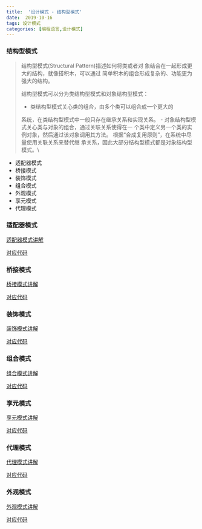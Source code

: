 ```yaml
---
title:  '设计模式 - 结构型模式'
date:  2019-10-16
tags: 设计模式
categories: [编程语言,设计模式]
---
```


###  结构型模式

> 结构型模式(Structural Pattern)描述如何将类或者对 象结合在一起形成更大的结构，就像搭积木，可以通过 简单积木的组合形成复杂的、功能更为强大的结构。
>
> 结构型模式可以分为类结构型模式和对象结构型模式：
>
> - 类结构型模式关心类的组合，由多个类可以组合成一个更大的
>
> 系统，在类结构型模式中一般只存在继承关系和实现关系。 - 对象结构型模式关心类与对象的组合，通过关联关系使得在一 个类中定义另一个类的实例对象，然后通过该对象调用其方法。 根据“合成复用原则”，在系统中尽量使用关联关系来替代继 承关系，因此大部分结构型模式都是对象结构型模式。\



- 适配器模式
- 桥接模式
- 装饰模式
- 组合模式
- 外观模式
- 享元模式
- 代理模式

### 适配器模式

[适配器模式讲解](https://design-patterns.readthedocs.io/zh_CN/latest/structural_patterns/adapter.html)

[对应代码](https://github.com/zcyoop/design_mode/tree/master/src/adapter)



### 桥接模式

[桥接模式讲解](https://design-patterns.readthedocs.io/zh_CN/latest/structural_patterns/bridge.html)

[对应代码](https://github.com/zcyoop/design_mode/tree/master/src/bridge)

### 装饰模式

[装饰模式讲解](https://design-patterns.readthedocs.io/zh_CN/latest/structural_patterns/bridge.html)

[对应代码](https://github.com/zcyoop/design_mode/tree/master/src/adapter)



### 组合模式

[组合模式讲解](https://www.cnblogs.com/chenssy/p/3299719.html)

[对应代码](https://github.com/zcyoop/design_mode/tree/master/src/composite)



### 享元模式

[享元模式讲解](https://design-patterns.readthedocs.io/zh_CN/latest/structural_patterns/flyweight.html)

[对应代码](https://github.com/zcyoop/design_mode/tree/master/src/flyweight)



### 代理模式

[代理模式讲解](https://www.cnblogs.com/CarpenterLee/p/8241042.html)

[对应代码](https://github.com/zcyoop/design_mode/tree/master/src/proxy)

### 外观模式

[外观模式讲解](https://design-patterns.readthedocs.io/zh_CN/latest/structural_patterns/facade.html)

[对应代码](https://github.com/zcyoop/design_mode/tree/master/src/facade)

